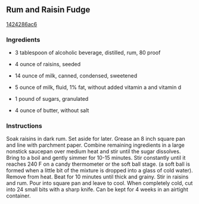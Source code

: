## Rum and Raisin Fudge

[1424286ac6](http://www.food.com/recipe/rum-and-raisin-fudge-220523)

### Ingredients

 - 3 tablespoon of alcoholic beverage, distilled, rum, 80 proof

 - 4 ounce of raisins, seeded

 - 14 ounce of milk, canned, condensed, sweetened

 - 5 ounce of milk, fluid, 1% fat, without added vitamin a and vitamin d

 - 1 pound of sugars, granulated

 - 4 ounce of butter, without salt

### Instructions

Soak raisins in dark rum. Set aside for later. Grease an 8 inch square pan and line with parchment paper. Combine remaining ingredients in a large nonstick saucepan over medium heat and stir until the sugar dissolves. Bring to a boil and gently simmer for 10-15 minutes. Stir constantly until it reaches 240 F on a candy thermometer or the soft ball stage. (a soft ball is formed when a little bit of the mixture is dropped into a glass of cold water). Remove from heat. Beat for 10 minutes until thick and grainy. Stir in raisins and rum. Pour into square pan and leave to cool. When completely cold, cut into 24 small bits with a sharp knife. Can be kept for 4 weeks in an airtight container.